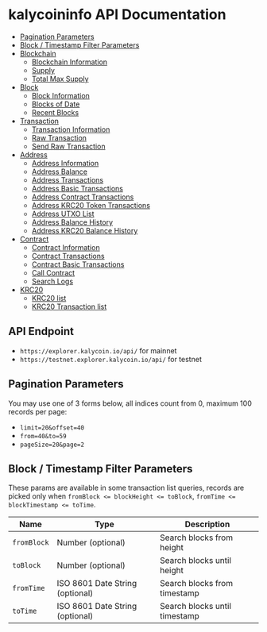 # kalycoininfo API Documentation

* [Pagination Parameters](#pagination-parameters)
* [Block / Timestamp Filter Parameters](#block--timestamp-filter-parameters)
* [Blockchain](https://github.com/kalycoinproject/kalycoininfo-api/blob/master/doc/blockchain.md)
  * [Blockchain Information](https://github.com/kalycoinproject/kalycoininfo-api/blob/master/doc/blockchain.md#Blockchain-Information)
  * [Supply](https://github.com/kalycoinproject/kalycoininfo-api/blob/master/doc/blockchain.md#Supply)
  * [Total Max Supply](https://github.com/kalycoinproject/kalycoininfo-api/blob/master/doc/blockchain.md#Total-Max-Supply)
* [Block](https://github.com/kalycoinproject/kalycoininfo-api/blob/master/doc/block.md)
  * [Block Information](https://github.com/kalycoinproject/kalycoininfo-api/blob/master/doc/block.md#Block-Information)
  * [Blocks of Date](https://github.com/kalycoinproject/kalycoininfo-api/blob/master/doc/block.md#Blocks-of-Date)
  * [Recent Blocks](https://github.com/kalycoinproject/kalycoininfo-api/blob/master/doc/block.md#Recent-Blocks)
* [Transaction](https://github.com/kalycoinproject/kalycoininfo-api/blob/master/doc/transaction.md)
  * [Transaction Information](https://github.com/kalycoinproject/kalycoininfo-api/blob/master/doc/transaction.md#Transaction-Information)
  * [Raw Transaction](https://github.com/kalycoinproject/kalycoininfo-api/blob/master/doc/transaction.md#Raw-Transaction)
  * [Send Raw Transaction](https://github.com/kalycoinproject/kalycoininfo-api/blob/master/doc/transaction.md#Send-Raw-Transaction)
* [Address](https://github.com/kalycoinproject/kalycoininfo-api/blob/master/doc/address.md)
  * [Address Information](https://github.com/kalycoinproject/kalycoininfo-api/blob/master/doc/address.md#Address-Information)
  * [Address Balance](https://github.com/kalycoinproject/kalycoininfo-api/blob/master/doc/address.md#Address-Balance)
  * [Address Transactions](https://github.com/kalycoinproject/kalycoininfo-api/blob/master/doc/address.md#Address-Transactions)
  * [Address Basic Transactions](https://github.com/kalycoinproject/kalycoininfo-api/blob/master/doc/address.md#Address-Basic-Transactions)
  * [Address Contract Transactions](https://github.com/kalycoinproject/kalycoininfo-api/blob/master/doc/address.md#Address-Contract-Transactions)
  * [Address KRC20 Token Transactions](https://github.com/kalycoinproject/kalycoininfo-api/blob/master/doc/address.md#Address-KRC20-Token-Transactions)
  * [Address UTXO List](https://github.com/kalycoinproject/kalycoininfo-api/blob/master/doc/address.md#Address-UTXO-List)
  * [Address Balance History](https://github.com/kalycoinproject/kalycoininfo-api/blob/master/doc/address.md#Address-Balance-History)
  * [Address KRC20 Balance History](https://github.com/kalycoinproject/kalycoininfo-api/blob/master/doc/address.md#Address-KRC20-Balance-History)
* [Contract](https://github.com/kalycoinproject/kalycoininfo-api/blob/master/doc/contract.md)
  * [Contract Information](https://github.com/kalycoinproject/kalycoininfo-api/blob/master/doc/contract.md#Contract-Information)
  * [Contract Transactions](https://github.com/kalycoinproject/kalycoininfo-api/blob/master/doc/contract.md#Contract-Transactions)
  * [Contract Basic Transactions](https://github.com/kalycoinproject/kalycoininfo-api/blob/master/doc/contract.md#Contract-Basic-Transactions)
  * [Call Contract](https://github.com/kalycoinproject/kalycoininfo-api/blob/master/doc/contract.md#Call-Contract)
  * [Search Logs](https://github.com/kalycoinproject/kalycoininfo-api/blob/master/doc/contract.md#Search-Logs)
* [KRC20](https://github.com/kalycoinproject/kalycoininfo-api/blob/master/doc/contract.md)
  * [KRC20 list](https://github.com/kalycoinproject/kalycoininfo-api/blob/master/doc/contract.md#KRC20-list)
  * [KRC20 Transaction list](https://github.com/kalycoinproject/kalycoininfo-api/blob/master/doc/contract.md#KRC20-Transaction-list)


## API Endpoint
* `https://explorer.kalycoin.io/api/` for mainnet
* `https://testnet.explorer.kalycoin.io/api/` for testnet


## Pagination Parameters

You may use one of 3 forms below, all indices count from 0, maximum 100 records per page:
* `limit=20&offset=40`
* `from=40&to=59`
* `pageSize=20&page=2`


## Block / Timestamp Filter Parameters

These params are available in some transaction list queries,
records are picked only when `fromBlock <= blockHeight <= toBlock`, `fromTime <= blockTimestamp <= toTime`.

<table>
    <thead>
        <tr>
            <th>Name</th>
            <th>Type</th>
            <th>Description</th>
        </tr>
    </thead>
    <tbody>
        <tr>
            <td><code>fromBlock</code></td>
            <td>Number (optional)</td>
            <td>Search blocks from height</td>
        </tr>
        <tr>
            <td><code>toBlock</code></td>
            <td>Number (optional)</td>
            <td>Search blocks until height</td>
        </tr>
        <tr>
            <td><code>fromTime</code></td>
            <td>ISO 8601 Date String (optional)</td>
            <td>Search blocks from timestamp</td>
        </tr>
        <tr>
            <td><code>toTime</code></td>
            <td>ISO 8601 Date String (optional)</td>
            <td>Search blocks until timestamp</td>
        </tr>
    </tbody>
</table>
